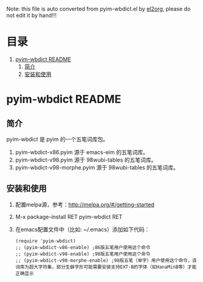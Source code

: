 Note: this file is auto converted from pyim-wbdict.el by [el2org](https://github.com/tumashu/el2org), please do not edit it by hand!!!


# &#30446;&#24405;

1.  [pyim-wbdict README](#orgc146f65)
    1.  [简介](#org65d312d)
    2.  [安装和使用](#orgdcb3e23)


<a id="orgc146f65"></a>

# pyim-wbdict README


<a id="org65d312d"></a>

## 简介

pyim-wbdict 是 pyim 的一个五笔词库包。

1.  pyim-wbdict-v86.pyim 源于 emacs-eim 的五笔词库。
2.  pyim-wbdict-v98.pyim 源于 98wubi-tables 的五笔词库。
3.  pyim-wbdict-v98-morphe.pyim 源于 98wubi-tables 的五笔词库。


<a id="orgdcb3e23"></a>

## 安装和使用

1.  配置melpa源，参考：<http://melpa.org/#/getting-started>
2.  M-x package-install RET pyim-wbdict RET
3.  在emacs配置文件中（比如: ~/.emacs）添加如下代码：
    
        (require 'pyim-wbdict)
        ;; (pyim-wbdict-v86-enable) ;86版五笔用户使用这个命令
        ;; (pyim-wbdict-v98-enable) ;98版五笔用户使用这个命令
        ;; (pyim-wbdict-v98-morphe-enable) ;98版五笔（单字）用户使用这个命令，该词库为超大字符集，部分生僻字形可能需要安装支持EXT-B的字体（如HanaMinB等）才能正确显示

